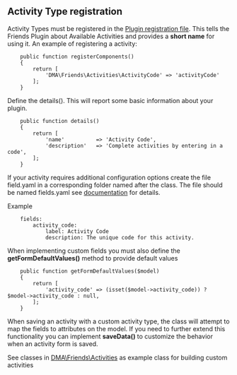 ## Activity Type registration

Activity Types must be registered in the [Plugin registration file](#registration-file). 
This tells the Friends Plugin about Available Activities and provides a **short name** for using it. 
An example of registering a activity:

```
    public function registerComponents()
    {
        return [
            'DMA\Friends\Activities\ActivityCode' => 'activityCode'
        ];
    }
```

Define the details().  This will report some basic information about your plugin.

```
    public function details()
    {
        return [
            'name'          => 'Activity Code',
            'description'   => 'Complete activities by entering in a code',
        ];
    }
```

If your activity requires additional configuration options create the file field.yaml in a
corresponding folder named after the class.  The file should be named fields.yaml 
see [documentation](https://octobercms.com/docs/backend/forms#field-types) for details.

Example

```
    fields:
        activity_code:
            label: Activity Code
            description: The unique code for this activity.
```

When implementing custom fields you must also define the <strong>getFormDefaultValues()</strong> method to provide default 
values

```
    public function getFormDefaultValues($model)
    {
        return [
            'activity_code' => (isset($model->activity_code)) ? $model->activity_code : null,
        ];
    }
```

When saving an activity with a custom activity type, the class will attempt to map the fields to
attributes on the model.  If you need to further extend this functionality you can implement 
<strong>saveData()</strong> to customize the behavior when an activity form is saved.

See classes in [DMA\Friends\Activities](https://github.com/DallasMuseumArt/OctoberFriends/tree/master/activities) 
as example class for building custom activities

